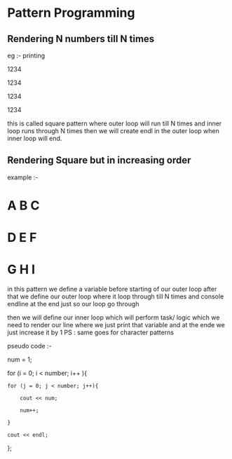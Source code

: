 # Pattern Programming

## Rendering N numbers till N times

eg :- printing

1234

1234

1234

1234

this is called square pattern where outer loop will run till N times and inner loop runs through N times then we will create endl in the outer loop when inner loop will end.

## Rendering Square but in increasing order

example :- 

# A B C 

# D E F

# G H I

in this pattern we define a variable before starting of our outer loop after that we define our outer loop where it loop through till N times and console endline at the end just so our loop go through 

then we will define our inner loop which will perform task/ logic which we need to render our line where we just print that variable and at the ende we just increase it by 1 PS : same goes for character patterns

pseudo code :- 

num = 1;

for (i = 0; i < number; i++ ){

    for (j = 0; j < number; j++){
        
        cout << num;    
        
        num++;
    
    }
        
    cout << endl;

};